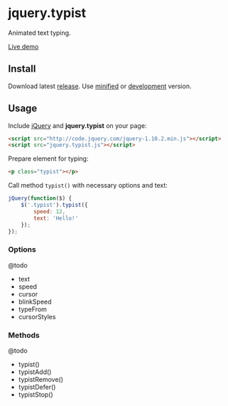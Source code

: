 jquery.typist
=============

Animated text typing.

[Live demo](http://albburtsev.github.io/jquery.typist/)

## Install

Download latest [release](https://github.com/albburtsev/jquery.typist/releases).
Use [minified](https://github.com/albburtsev/jquery.typist/blob/master/jquery.typist.min.js)
or [development](https://github.com/albburtsev/jquery.typist/blob/master/jquery.typist.js) version.

## Usage

Include [jQuery](http://jquery.com) and __jquery.typist__ on your page:

```html
<script src="http://code.jquery.com/jquery-1.10.2.min.js"></script>
<script src="jquery.typist.js"></script>
```

Prepare element for typing:

```html
<p class="typist"></p>
```

Call method ```typist()``` with necessary options and text:

```js
jQuery(function($) {
	$('.typist').typist({
		speed: 12,
		text: 'Hello!'
	});
});

```

### Options

@todo

 * text
 * speed
 * cursor
 * blinkSpeed
 * typeFrom
 * cursorStyles

### Methods

@todo

 * typist()
 * typistAdd()
 * typistRemove()
 * typistDefer()
 * typistStop()
